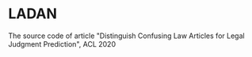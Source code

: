# LADAN
The source code of article "Distinguish Confusing Law Articles for Legal Judgment Prediction", ACL 2020
